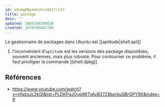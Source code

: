 ```yaml
---
id: ydumg88ymmeihv14djtrz37
title: package
desc: ''
updated: 1686168399830
created: 1670196601786
---
```


Le gestionnaire de packages dans Ubuntu est [[aptitude|shell.apt]]

1. l’inconvénient d’`aptitude` est les versions des package disponibles, souvent 
anciennes, mais plus ruboste. Pour contourner ce problème, il faut priviligier la 
commande [[shell.dpkg]].

## Références

- https://www.youtube.com/watch?v=nfqznJc2kGI&list=PLDKPqJOyp99TvAvB27Z8bzrkuSBrGPY9X&index=9